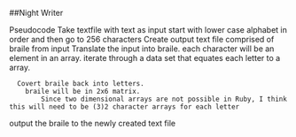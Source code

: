##Night Writer

Pseudocode
Take textfile with text as input
  start with lower case alphabet in order and then go to 256 characters
  Create output text file comprised of braile from input
  Translate the input into braile.
    each character will be an element in an array.
      iterate through a data set that equates each letter to a array.

      Covert braile back into letters.
        braile will be in 2x6 matrix.
            Since two dimensional arrays are not possible in Ruby, I think this will need to be (3)2 character arrays for each letter
  output the braile to the newly created text file
